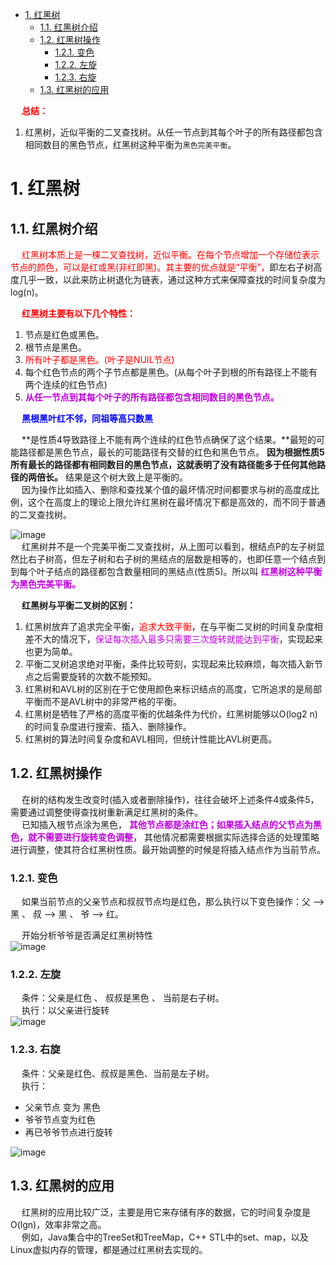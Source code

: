 
<!-- TOC -->

- [1. 红黑树](#1-红黑树)
    - [1.1. 红黑树介绍](#11-红黑树介绍)
    - [1.2. 红黑树操作](#12-红黑树操作)
        - [1.2.1. 变色](#121-变色)
        - [1.2.2. 左旋](#122-左旋)
        - [1.2.3. 右旋](#123-右旋)
    - [1.3. 红黑树的应用](#13-红黑树的应用)

<!-- /TOC -->

&emsp; **<font color = "red">总结：</font>**  
1. 红黑树，近似平衡的二叉查找树。从任一节点到其每个叶子的所有路径都包含相同数目的黑色节点，红黑树这种平衡为`黑色完美平衡`。  


# 1. 红黑树  
<!-- 
***30张图带你彻底理解红黑树
https://www.jianshu.com/p/e136ec79235c
** https://www.jianshu.com/p/778ca9a176b5
https://blog.csdn.net/qq_38685503/article/details/103425572
-->

## 1.1. 红黑树介绍
&emsp; <font color = "red">红黑树本质上是一棵二叉查找树，近似平衡。在每个节点增加一个存储位表示节点的颜色，可以是红或黑(非红即黑)。其主要的优点就是“平衡”，</font>即左右子树高度几乎一致，以此来防止树退化为链表，通过这种方式来保障查找的时间复杂度为 log(n)。  


&emsp; **<font color = "red">红黑树主要有以下几个特性：</font>**   
1. 节点是红色或黑色。   
2. 根节点是黑色。  
3. <font color = "red">所有叶子都是黑色。(叶子是NUIL节点)</font>  
4. 每个红色节点的两个子节点都是黑色。(从每个叶子到根的所有路径上不能有两个连续的红色节点)  
5. **<font color = "clime">从任一节点到其每个叶子的所有路径都包含相同数目的黑色节点。</font>**  

&emsp; **<font color = "blue">黑根黑叶红不邻，同祖等高只数黑</font>**    

&emsp; **是性质4导致路径上不能有两个连续的红色节点确保了这个结果。**最短的可能路径都是黑色节点，最长的可能路径有交替的红色和黑色节点。 **因为根据性质5所有最长的路径都有相同数目的黑色节点，这就表明了没有路径能多于任何其他路径的两倍长。** 结果是这个树大致上是平衡的。  
&emsp; 因为操作比如插入、删除和查找某个值的最坏情况时间都要求与树的高度成比例，这个在高度上的理论上限允许红黑树在最坏情况下都是高效的，而不同于普通的二叉查找树。     

![image](https://gitee.com/wt1814/pic-host/raw/master/algorithm/function-6.png)  
&emsp; 红黑树并不是一个完美平衡二叉查找树，从上图可以看到，根结点P的左子树显然比右子树高，但左子树和右子树的黑结点的层数是相等的，也即任意一个结点到到每个叶子结点的路径都包含数量相同的黑结点(性质5)。所以叫 **<font color = "clime">红黑树这种平衡为黑色完美平衡。</font>**  


&emsp; **红黑树与平衡二叉树的区别：**
1. 红黑树放弃了追求完全平衡，<font color = "red">追求大致平衡</font>，在与平衡二叉树的时间复杂度相差不大的情况下，<font color = "clime">保证每次插入最多只需要三次旋转就能达到平衡</font>，实现起来也更为简单。  
2. 平衡二叉树追求绝对平衡，条件比较苛刻，实现起来比较麻烦，每次插入新节点之后需要旋转的次数不能预知。  
3. 红黑树和AVL树的区别在于它使用颜色来标识结点的高度，它所追求的是局部平衡而不是AVL树中的非常严格的平衡。  
4. 红黑树是牺牲了严格的高度平衡的优越条件为代价，红黑树能够以O(log2 n)的时间复杂度进行搜索、插入、删除操作。  
5. 红黑树的算法时间复杂度和AVL相同，但统计性能比AVL树更高。  

## 1.2. 红黑树操作  
<!-- 
在一棵AVL树中，我们通过左旋和右旋来调整由于插入和删除所造成的不平衡问题。在红黑树中，可以使用两种方式进行平衡操作：

    重新着色
    旋转

当红黑树中出现不平衡的状态，我们首先会考虑重新着色，如果重新着色依旧不能使红黑树平衡，那么就考虑旋转。

调整可以分为两类：一类是颜色调整，即改变某个节点的颜色，这种比较简单，直接将节点颜色进行转换即可；另一类是结构调整，改变检索树的结构关系。结构调整主要包含两个基本操作：左旋（Rotate Left），右旋（RotateRight）。  

红黑树操作
https://mp.weixin.qq.com/s/7qlH3OSyAs4HbDRrYmd9Qw
https://mp.weixin.qq.com/s/2_G9dKF033_suehS0Fer1w


什么是红黑树？
https://mp.weixin.qq.com/s/tnbbvgPyqz0pEpA76rn_1g
什么是红黑树？
https://mp.weixin.qq.com/s/oAyiRC_O-N5CHqAjt2va9w

-->
&emsp; 在树的结构发生改变时(插入或者删除操作)，往往会破坏上述条件4或条件5，需要通过调整使得查找树重新满足红黑树的条件。  
&emsp; 已知插入根节点涂为黑色， **<font color = "clime">其他节点都是涂红色；如果插入结点的父节点为黑色，就不需要进行旋转变色调整，</font>** 其他情况都需要根据实际选择合适的处理策略进行调整，使其符合红黑树性质。最开始调整的时候是将插入结点作为当前节点。 

### 1.2.1. 变色  
&emsp; 如果当前节点的父亲节点和叔叔节点均是红色，那么执行以下变色操作：父 --> 黑 、 叔 --> 黑 、 爷 --> 红。    

&emsp; 开始分析爷爷是否满足红黑树特性  
![image](https://gitee.com/wt1814/pic-host/raw/master/algorithm/function-45.png)  

### 1.2.2. 左旋  
&emsp; 条件：父亲是红色 、 叔叔是黑色 、 当前是右子树。  
&emsp; 执行：以父亲进行旋转  
![image](https://gitee.com/wt1814/pic-host/raw/master/algorithm/function-46.png)  

### 1.2.3. 右旋  
&emsp; 条件：父亲是红色、叔叔是黑色、当前是左子树。  
&emsp; 执行：

* 父亲节点 变为 黑色
* 爷爷节点变为红色
* 再已爷爷节点进行旋转

![image](https://gitee.com/wt1814/pic-host/raw/master/algorithm/function-47.png)  


## 1.3. 红黑树的应用  
&emsp; 红黑树的应用比较广泛，主要是用它来存储有序的数据，它的时间复杂度是O(lgn)，效率非常之高。  
&emsp; 例如，Java集合中的TreeSet和TreeMap，C++ STL中的set、map，以及Linux虚拟内存的管理，都是通过红黑树去实现的。  
